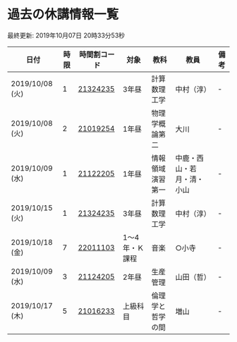 <style>.markdown-section{max-width: unset;}</style>

# 過去の休講情報一覧

最終更新\: 2019年10月07日 20時33分53秒

|日付|時限|時間割コード|対象|教科|教員|備考|
|---|---|---|---|---|---|---|
|2019/10/08 (火)|1|[21324235](http://kyoumu.office.uec.ac.jp/syllabus/2019/31/31_21324235.html)|3年昼|計算数理工学|中村（淳）|-|
|2019/10/08 (火)|2|[21019254](http://kyoumu.office.uec.ac.jp/syllabus/2019/31/31_21019254.html)|1年昼|物理学概論第二|大川|-|
|2019/10/09 (水)|1|[21122205](http://kyoumu.office.uec.ac.jp/syllabus/2019/31/31_21122205.html)|1年昼|情報領域演習第一|中鹿・西山・若月・清・小山|-|
|2019/10/15 (火)|1|[21324235](http://kyoumu.office.uec.ac.jp/syllabus/2019/31/31_21324235.html)|3年昼|計算数理工学|中村（淳）|-|
|2019/10/18 (金)|7|[22011103](http://kyoumu.office.uec.ac.jp/syllabus/2019/32/32_22011103.html)|1～4年・Ｋ課程|音楽|○小寺|-|
|2019/10/09 (水)|3|[21124205](http://kyoumu.office.uec.ac.jp/syllabus/2019/31/31_21124205.html)|2年昼|生産管理|山田（哲）|-|
|2019/10/17 (木)|5|[21016233](http://kyoumu.office.uec.ac.jp/syllabus/2019/31/31_21016233.html)|上級科目|倫理学と哲学の間|増山|-|
